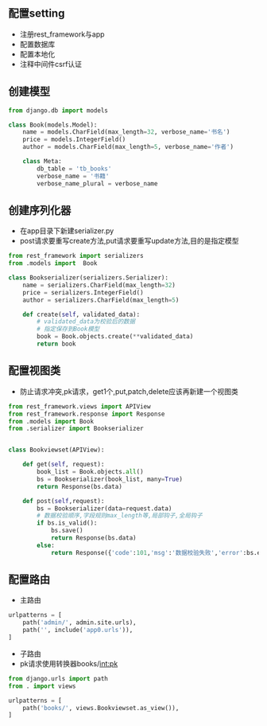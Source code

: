 ## 配置setting
- 注册rest_framework与app
- 配置数据库
- 配置本地化
- 注释中间件csrf认证

## 创建模型
```py
from django.db import models

class Book(models.Model):
    name = models.CharField(max_length=32, verbose_name='书名')
    price = models.IntegerField()
    author = models.CharField(max_length=5, verbose_name='作者')

    class Meta:
        db_table = 'tb_books'
        verbose_name = '书籍'
        verbose_name_plural = verbose_name
```
## 创建序列化器
- 在app目录下新建serializer.py
- post请求要重写create方法,put请求要重写update方法,目的是指定模型
```py
from rest_framework import serializers
from .models import  Book

class Bookserializer(serializers.Serializer):
    name = serializers.CharField(max_length=32)
    price = serializers.IntegerField()
    author = serializers.CharField(max_length=5)

    def create(self, validated_data):
        # validated_data为校验后的数据
        # 指定保存到Book模型
        book = Book.objects.create(**validated_data)
        return book
```

## 配置视图类
- 防止请求冲突,pk请求，get1个,put,patch,delete应该再新建一个视图类
```py
from rest_framework.views import APIView
from rest_framework.response import Response
from .models import Book
from .serializer import Bookserializer


class Bookviewset(APIView):

    def get(self, request):
        book_list = Book.objects.all()
        bs = Bookserializer(book_list, many=True)
        return Response(bs.data)

    def post(self,request):
        bs = Bookserializer(data=request.data)
        # 数据校验顺序,字段规则max_length等,局部钩子,全局钩子
        if bs.is_valid():
            bs.save()    
            return Response(bs.data)
        else:
            return Response({'code':101,'msg':'数据校验失败','error':bs.errors})
```
## 配置路由
- 主路由
```py
urlpatterns = [
    path('admin/', admin.site.urls),
    path('', include('app0.urls')),
]
```
- 子路由
- pk请求使用转换器books/<int:pk>
```py
from django.urls import path
from . import views

urlpatterns = [
    path('books/', views.Bookviewset.as_view()),
]
```




